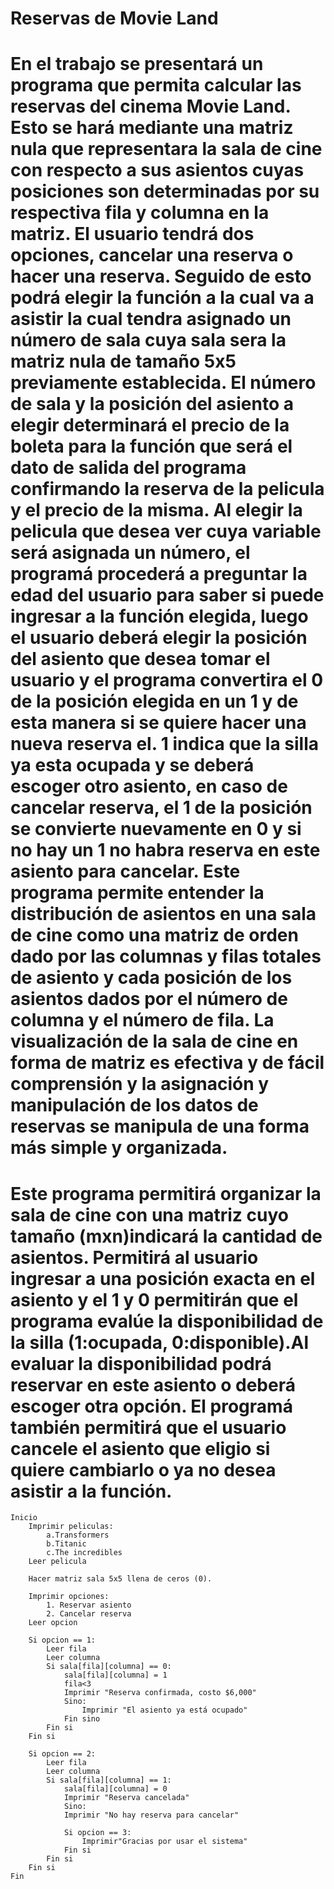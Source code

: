 # Reservas de Movie Land
# En el trabajo se presentará un programa que permita calcular las reservas del cinema Movie Land. Esto se hará mediante una matriz nula que representara la sala de cine con respecto a sus asientos cuyas posiciones son determinadas por su respectiva fila y columna en la matriz. El usuario tendrá dos opciones, cancelar una reserva o hacer una reserva. Seguido de esto podrá elegir la función a la cual va a asistir la cual tendra asignado un número de sala cuya sala sera la matriz nula de tamaño 5x5 previamente establecida. El número de sala y la posición del asiento a elegir determinará el precio de la boleta para la función que será el dato de salida del programa confirmando la reserva de la pelicula y el precio de la misma. Al elegir la pelicula que desea ver cuya variable será asignada un número, el programá procederá a preguntar la edad del usuario para saber si puede ingresar a la función elegida, luego el usuario deberá elegir la posición del asiento que desea tomar el usuario y el programa convertira el 0 de la posición elegida en un 1 y de esta manera si se quiere hacer una nueva reserva el. 1 indica que la silla ya esta ocupada y se deberá escoger otro asiento, en caso de cancelar reserva, el 1 de la posición se convierte nuevamente en 0 y si no hay un 1 no habra reserva en este asiento para cancelar. Este programa permite entender la distribución de asientos en una sala de cine como una matriz de orden dado por las columnas y filas totales de asiento y cada posición de los asientos dados por el número de columna y el número de fila. La visualización de la sala de cine en forma de matriz es efectiva y de fácil comprensión y la asignación y manipulación de los datos de reservas se manipula de una forma más simple y organizada.

# Este programa permitirá organizar la sala de cine con una matriz cuyo tamaño (mxn)indicará la cantidad de asientos. Permitirá al usuario ingresar a una posición exacta en el asiento y el 1 y 0 permitirán que el programa evalúe la disponibilidad de la silla (1:ocupada, 0:disponible).Al evaluar la disponibilidad podrá reservar en este asiento o deberá escoger otra opción. El programá también permitirá que el usuario cancele el asiento que eligio si quiere cambiarlo o ya no desea asistir a la función.
``` 
Inicio
    Imprimir peliculas:
        a.Transformers
        b.Titanic
        c.The incredibles
    Leer pelicula

    Hacer matriz sala 5x5 llena de ceros (0).

    Imprimir opciones:
        1. Reservar asiento
        2. Cancelar reserva
    Leer opcion

    Si opcion == 1:
        Leer fila
        Leer columna
        Si sala[fila][columna] == 0:
            sala[fila][columna] = 1
            fila<3
            Imprimir "Reserva confirmada, costo $6,000"
            Sino:
                Imprimir "El asiento ya está ocupado"
            Fin sino
        Fin si
    Fin si

    Si opcion == 2:
        Leer fila
        Leer columna
        Si sala[fila][columna] == 1:
            sala[fila][columna] = 0
            Imprimir "Reserva cancelada"
            Sino:
            Imprimir "No hay reserva para cancelar"

            Si opcion == 3:
                Imprimir"Gracias por usar el sistema"
            Fin si
        Fin si
    Fin si
Fin 
```